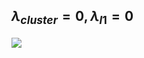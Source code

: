 ## ${\lambda }_{cluster}=0, {\lambda }_{l1}=0$
<img src="https://github.com/Equinoxxxxx/SPN/blob/main/visualized_prototypes/517-5.png">
